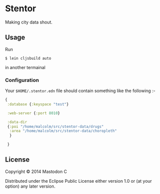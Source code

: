 # Stentor

Making city data shout.

## Usage

Run

```
$ lein cljsbuild auto
```

in another termainal

### Configuration

Your `$HOME/.stentor.edn` file should contain something like the following :-

```clojure
{
 :database {:keyspace "test"}

 :web-server {:port 8010}

 :data-dir
 {:poi "/home/malcolm/src/stentor-data/drugs"
  :area "/home/malcolm/src/stentor-data/choropleth"
  }

 }
```

## License

Copyright © 2014 Mastodon C

Distributed under the Eclipse Public License either version 1.0 or (at
your option) any later version.

